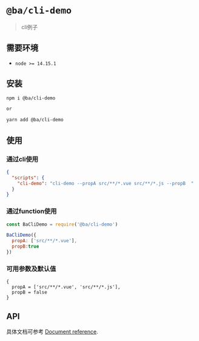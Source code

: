 # `@ba/cli-demo`
 
> cli例子

## 需要环境

- `node >= 14.15.1`

## 安装

```bash
npm i @ba/cli-demo 

or

yarn add @ba/cli-demo 
```

## 使用

### 通过cli使用

```json
{
  "scripts": {
    "cli-demo": "cli-demo --propA src/**/*.vue src/**/*.js --propB  "
  }
}
```

### 通过function使用
```js
const BaCliDemo = require('@ba/cli-demo')

BaCliDemo({
  propA: ['src/**/*.vue'],
  propB:true
})
```

### 可用参数及默认值

```
{
  propA = ['src/**/*.vue', 'src/**/*.js'],
  propB = false
}
```

## API

具体文档可参考 [Document reference](./?path=/docs/cli-baclidemo).
